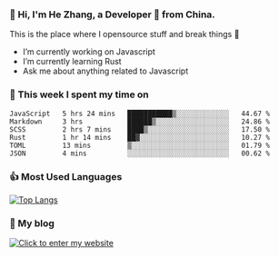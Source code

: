### 👋 Hi, I'm He Zhang, a Developer 🚀 from China.

This is the place where I opensource stuff and break things :rofl:

- I’m currently working on Javascript
- I’m currently learning Rust
- Ask me about anything related to Javascript

### 💪 This week I spent my time on 
<!--START_SECTION:waka-->

```text
JavaScript   5 hrs 24 mins   ███████████▒░░░░░░░░░░░░░   44.67 %
Markdown     3 hrs           ██████▒░░░░░░░░░░░░░░░░░░   24.86 %
SCSS         2 hrs 7 mins    ████▒░░░░░░░░░░░░░░░░░░░░   17.50 %
Rust         1 hr 14 mins    ██▓░░░░░░░░░░░░░░░░░░░░░░   10.27 %
TOML         13 mins         ▒░░░░░░░░░░░░░░░░░░░░░░░░   01.79 %
JSON         4 mins          ░░░░░░░░░░░░░░░░░░░░░░░░░   00.62 %
```

<!--END_SECTION:waka-->

### 👍 Most Used Languages
[![Top Langs](https://github-readme-stats.vercel.app/api/top-langs/?username=zhanghecool&layout=compact)](https://zhanghe.cool)

### 🌈 My blog 
[![Click to enter my website](https://cdn.jsdelivr.net/gh/zhanghecool/assets/images/gif/zhanghecools.gif)](https://zhanghe.cool)
